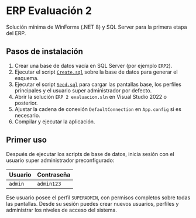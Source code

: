 # ERP Evaluación 2

Solución mínima de WinForms (.NET 8) y SQL Server para la primera etapa del ERP.

## Pasos de instalación
1. Crear una base de datos vacía en SQL Server (por ejemplo `ERP2`).
2. Ejecutar el script [`Create.sql`](Create.sql) sobre la base de datos para generar el esquema.
3. Ejecutar el script [`Seed.sql`](Seed.sql) para cargar las pantallas base, los perfiles principales y el usuario super administrador por defecto.
4. Abrir la solución `ERP 2 evaluacion.sln` en Visual Studio 2022 o posterior.
5. Ajustar la cadena de conexión `DefaultConnection` en `App.config` si es necesario.
6. Compilar y ejecutar la aplicación.

## Primer uso

Después de ejecutar los scripts de base de datos, inicia sesión con el usuario super administrador preconfigurado:

| Usuario | Contraseña |
|---------|------------|
| `admin` | `admin123` |

Ese usuario posee el perfil `SUPERADMIN`, con permisos completos sobre todas las pantallas. Desde su sesión puedes crear nuevos usuarios, perfiles y administrar los niveles de acceso del sistema.

